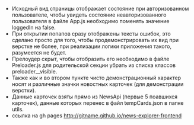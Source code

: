 - Исходный вид страницы отображает состояние при авторизованном пользователе, чтобы увидеть состояние неавторизованного пользователя в файле App.js необходимо поменять значение loggedIn на false.
- При открытии попапов сразу отображены тексты ошибок, это сделано просто для того, чтобы продемонстрировать их вид при верстке не более, при реализации логики приложения такого, разумеется не будет. 
- Прелоудер скрыт, чтобы отобразить его необходимо в файле Preloader.js для родительской секции убрать из списка классов preloader__visible.
- Также как и во втором пункте чисто демонстрационный характер носят и различные значки новостных карточек (для демонстрации верстки).
- Данные карточек взяты прямо из NewsApi (первые 5 поавшихся карточек), данные которых перенес в файл tempCards.json в папке utils.
- ссылка на gh pages http://gitname.github.io/news-explorer-frontend
